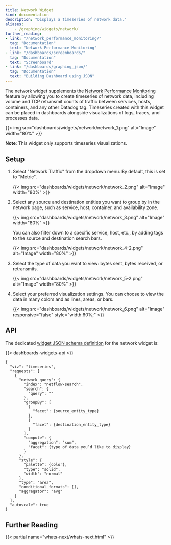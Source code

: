 ```yaml
---
title: Network Widget
kind: documentation
description: "Displays a timeseries of network data."
aliases:
    - /graphing/widgets/network/
further_reading:
- link: "/network_performance_monitoring/"
  tag: "Documentation"
  text: "Network Performance Monitoring"
- link: "/dashboards/screenboards/"
  tag: "Documentation"
  text: "Screenboard"
- link: "/dashboards/graphing_json/"
  tag: "Documentation"
  text: "Building Dashboard using JSON"
---
```


The network widget supplements the [Network Performance Monitoring][1] feature by allowing you to create timeseries of network data, including volume and TCP retransmit counts of traffic between services, hosts, containers, and any other Datadog tag. Timeseries created with this widget can be placed in dashboards alongside visualizations of logs, traces, and processes data.

{{< img src="dashboards/widgets/network/network_1.png" alt="Image"  width="80%" >}}

**Note**: This widget only supports timeseries visualizations.

## Setup

1. Select "Network Traffic" from the dropdown menu. By default, this is set to "Metric".

    {{< img src="dashboards/widgets/network/network_2.png" alt="Image"   width="80%" >}}

2. Select any source and destination entities you want to group by in the network page, such as service, host, container, and availability zone.

    {{< img src="dashboards/widgets/network/network_3.png" alt="Image"  width="80%" >}}

    You can also filter down to a specific service, host, etc., by adding tags to the source and destination search bars.

    {{< img src="dashboards/widgets/network/network_4-2.png" alt="Image"  width="80%" >}}

3. Select the type of data you want to view: bytes sent, bytes received, or retransmits.

    {{< img src="dashboards/widgets/network/network_5-2.png" alt="Image"  width="80%" >}}

4. Select your preferred visualization settings. You can choose to view the data in many colors and as lines, areas, or bars.

    {{< img src="dashboards/widgets/network/network_6.png" alt="Image" responsive="false" style="width:60%;" >}}

## API

The dedicated [widget JSON schema definition][2] for the network widget is:

{{< dashboards-widgets-api >}}

```text
{
  "viz": "timeseries",
  "requests": [
    {
      "network_query": {
        "index": "netflow-search",
        "search": {
          "query": ""
        },
        "groupBy": [
          {
            "facet": {source_entity_type}
          },
          {
            "facet": {destination_entity_type}
          }
        ],
        "compute": {
          "aggregation": "sum",
          "facet": {type of data you’d like to display}
        }
      },
      "style": {
        "palette": {color},
        "type": "solid",
        "width": "normal"
      },
      "type": "area",
      "conditional_formats": [],
      "aggregator": "avg"
    }
  ],
  "autoscale": true
}
```

## Further Reading

{{< partial name="whats-next/whats-next.html" >}}

[1]: /network_performance_monitoring/
[2]: /dashboards/graphing_json/widget_json/
